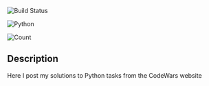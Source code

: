 ![Build Status](https://www.codewars.com/users/GeekCeo/badges/large)

![Python](https://img.shields.io/badge/-Python-222222?style=flat&logo=python)&nbsp;

![Count](https://img.shields.io/badge/Total-20-darkgreen)&nbsp;

## Description ##
Here I post my solutions to Python tasks from the CodeWars website
